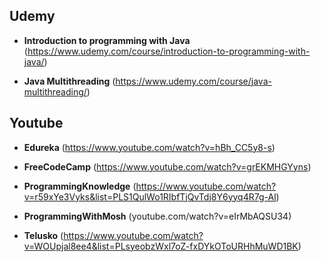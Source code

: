 ## Udemy

* **Introduction to programming with Java** (https://www.udemy.com/course/introduction-to-programming-with-java/)

* **Java Multithreading** (https://www.udemy.com/course/java-multithreading/)

## Youtube

* **Edureka** (https://www.youtube.com/watch?v=hBh_CC5y8-s)

* **FreeCodeCamp** (https://www.youtube.com/watch?v=grEKMHGYyns)

* **ProgrammingKnowledge** (https://www.youtube.com/watch?v=r59xYe3Vyks&list=PLS1QulWo1RIbfTjQvTdj8Y6yyq4R7g-Al)

* **ProgrammingWithMosh** (youtube.com/watch?v=eIrMbAQSU34)

* **Telusko** (https://www.youtube.com/watch?v=WOUpjal8ee4&list=PLsyeobzWxl7oZ-fxDYkOToURHhMuWD1BK)